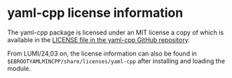 # yaml-cpp license information

The yaml-cpp package is licensed under an MIT license a copy of which is available in the
[LICENSE file in the yaml-cpp GitHub repository](https://github.com/jbeder/yaml-cpp/blob/master/LICENSE).

From LUMI/24,03 on, the license information can also be found in
`$EBROOTYAMLMINCPP/share/licenses/yaml-cpp` after installing and loading the module.
